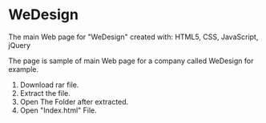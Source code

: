 # WeDesign
The main Web page for "WeDesign" created with: HTML5, CSS, JavaScript, jQuery


The page is sample of main Web page for a company called WeDesign for example.

1. Download rar file.
2. Extract the file.
3. Open The Folder after extracted.
4. Open "Index.html" File.
